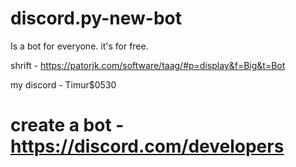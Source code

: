# discord.py-new-bot
Is a bot for everyone. it's for free.

shrift - https://patorjk.com/software/taag/#p=display&f=Big&t=Bot

my discord - Timur$0530

# create a bot - https://discord.com/developers
